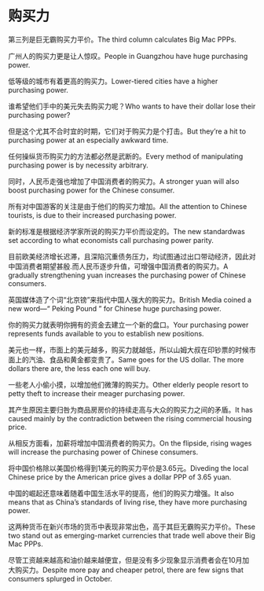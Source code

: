 # 购买力

<p><span class="chinese">第三列是巨无霸购买力平价。</span><span class="english">The third column calculates Big Mac PPPs.</span></p>

<p><span class="chinese">广州人的购买力更是让人惊叹。</span><span class="english">People in Guangzhou have huge purchasing power.</span></p>

<p><span class="chinese">低等级的城市有着更高的购买力。</span><span class="english">Lower-tiered cities have a higher purchasing power.</span></p>

<p><span class="chinese">谁希望他们手中的美元失去购买力呢？</span><span class="english">Who wants to have their dollar lose their purchasing power?</span></p>

<p><span class="chinese">但是这个尤其不合时宜的时期，它们对于购买力是个打击。</span><span class="english">But they’re a hit to purchasing power at an especially awkward time.</span></p>

<p><span class="chinese">任何操纵货币购买力的方法都必然是武断的。</span><span class="english">Every method of manipulating purchasing power is by necessity arbitrary.</span></p>

<p><span class="chinese">同时，人民币走强也增加了中国消费者的购买力。</span><span class="english">A stronger yuan will also boost purchasing power for the Chinese consumer.</span></p>

<p><span class="chinese">所有对中国游客的关注是由于他们的购买力增加。</span><span class="english">All the attention to Chinese tourists, is due to their increased purchasing power.</span></p>

<p><span class="chinese">新的标准是根据经济学家所说的购买力平价而设定的。</span><span class="english">The new standardwas set according to what economists call purchasing power parity.</span></p>

<p><span class="chinese">目前欧美经济增长迟滞，且深陷沉重债务压力，均试图通过出口带动经济，因此对中国消费者期望甚殷.而人民币逐步升值，可增强中国消费者的购买力。</span><span class="english">A gradually strengthening yuan increases the purchasing power of Chinese consumers.</span></p>

<p><span class="chinese">英国媒体造了个词“北京镑”来指代中国人强大的购买力。</span><span class="english">British Media coined a new word—“ Peking Pound ” for Chinese huge purchasing power.</span></p>

<p><span class="chinese">你的购买力就表明你拥有的资金去建立一个新的盘口。</span><span class="english">Your purchasing power represents funds available to you to establish new positions.</span></p>

<p><span class="chinese">美元也一样，市面上的美元越多，购买力就越低，所以山姆大叔在印钞票的时候市面上的汽油、食品和黄金都变贵了。</span><span class="english">Same goes for the US dollar. The more dollars there are, the less each one will buy.</span></p>

<p><span class="chinese">一些老人小偷小摸，以增加他们微薄的购买力。</span><span class="english">Other elderly people resort to petty theft to increase their meager purchasing power.</span></p>

<p><span class="chinese">其产生原因主要归咎为商品房房价的持续走高与大众的购买力之间的矛盾。</span><span class="english">It has caused mainly by the contradiction between the rising commercial housing price.</span></p>

<p><span class="chinese">从相反方面看，加薪将增加中国消费者的购买力。</span><span class="english">On the flipside, rising wages will increase the purchasing power of Chinese consumers.</span></p>

<p><span class="chinese">将中国价格除以美国价格得到1美元的购买力平价是3.65元。</span><span class="english">Diveding the local Chinese price by the American price gives a dollar PPP of 3.65 yuan.</span></p>

<p><span class="chinese">中国的崛起还意味着随着中国生活水平的提高，他们的购买力增强。</span><span class="english">It also means that as China’s standards of living rise, they have more purchasing power.</span></p>

<p><span class="chinese">这两种货币在新兴市场的货币中表现非常出色，高于其巨无霸购买力平价。</span><span class="english">These two stand out as emerging-market currencies that trade well above their Big Mac PPPs.</span></p>

<p><span class="chinese">尽管工资越来越高和油价越来越便宜，但是没有多少现象显示消费者会在10月加大购买力。</span><span class="english">Despite more pay and cheaper petrol, there are few signs that consumers splurged in October.</span></p>

